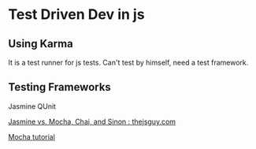 
Test Driven Dev in js
=====================

Using Karma
-----------
It is a test runner for js tests.
Can't test by himself, need a test framework.

Testing Frameworks
------------------
Jasmine
QUnit

[Jasmine vs. Mocha, Chai, and Sinon : thejsguy.com](http://thejsguy.com/2015/01/12/jasmine-vs-mocha-chai-and-sinon.html)

[Mocha tutorial](http://unitjs.com/guide/mocha.html)
